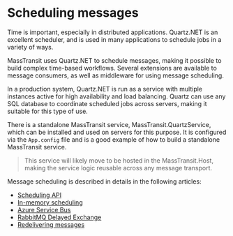 # Scheduling messages

Time is important, especially in distributed applications. Quartz.NET is an excellent scheduler, and is used
in many applications to schedule jobs in a variety of ways.

MassTransit uses Quartz.NET to schedule messages, making it possible to build complex time-based workflows.
Several extensions are available to message consumers, as well as middleware for using message scheduling.

In a production system, Quartz.NET is run as a service with multiple instances active for high availability
and load balancing. Quartz can use any SQL database to coordinate scheduled jobs across servers, making it
suitable for this type of use.

There is a standalone MassTransit service, MassTransit.QuartzService, which can be installed and used on
servers for this purpose. It is configured via the `App.config` file and is a good example of how to build
a standalone MassTransit service.

> This service will likely move to be hosted in the MassTransit.Host, making the service
> logic reusable across any message transport.

Message scheduling is described in details in the following articles:

* [Scheduling API](scheduling-api.md)
* [In-memory scheduling](in-memory.md)
* [Azure Service Bus](azure-sb-scheduler.md)
* [RabbitMQ Delayed Exchange](rabbitmq-delayed.md)
* [Redelivering messages](redeliver.md)

